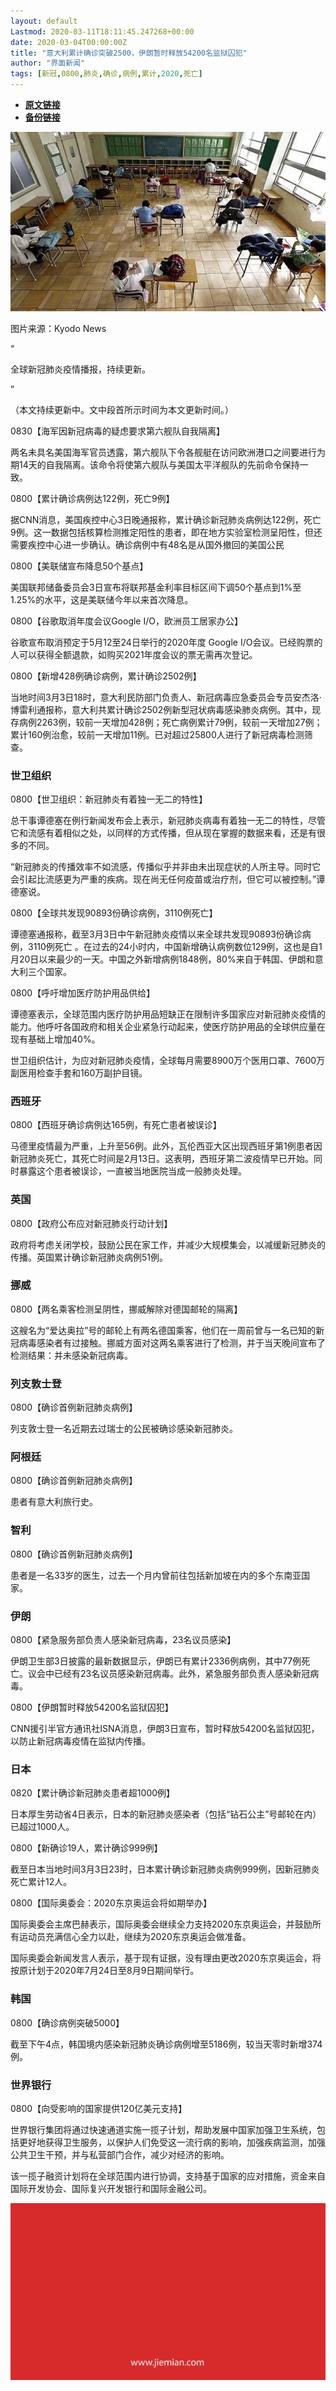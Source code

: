 ```yaml
---
layout: default
Lastmod: 2020-03-11T18:11:45.247268+00:00
date: 2020-03-04T00:00:00Z
title: "意大利累计确诊突破2500，伊朗暂时释放54200名监狱囚犯"
author: "界面新闻"
tags: [新冠,0800,肺炎,确诊,病例,累计,2020,死亡]
---
```


* [**原文链接**](https://mp.weixin.qq.com/s/ItXPg3U1m02ZfBxsl1Pb9w)
* [**备份链接**](http://archive.today/DS2MP)


![](/images/post/9f87960febe656c1260c293d5b80e181.jpg)

图片来源：Kyodo News

“

  

全球新冠肺炎疫情播报，持续更新。

  

”

  

（本文持续更新中。文中段首所示时间为本文更新时间。）

  

  

0830【海军因新冠病毒的疑虑要求第六舰队自我隔离】  

两名未具名美国海军官员透露，第六舰队下令各舰艇在访问欧洲港口之间要进行为期14天的自我隔离。该命令将使第六舰队与美国太平洋舰队的先前命令保持一致。

0800【累计确诊病例达122例，死亡9例】

据CNN消息，美国疾控中心3日晚通报称，累计确诊新冠肺炎病例达122例，死亡9例。这一数据包括核算检测推定阳性的患者，即在地方实验室检测呈阳性，但还需要疾控中心进一步确认。确诊病例中有48名是从国外撤回的美国公民

0800【美联储宣布降息50个基点】

美国联邦储备委员会3日宣布将联邦基金利率目标区间下调50个基点到1%至1.25%的水平，这是美联储今年以来首次降息。

0800【谷歌取消年度会议Google I/O，欧洲员工居家办公】

谷歌宣布取消预定于5月12至24日举行的2020年度 Google I/O会议。已经购票的人可以获得全额退款，如购买2021年度会议的票无需再次登记。

  

  

0800【新增428例确诊病例，累计确诊2502例】

当地时间3月3日18时，意大利民防部门负责人、新冠病毒应急委员会专员安杰洛·博雷利通报称，意大利共累计确诊2502例新型冠状病毒感染肺炎病例。其中，现存病例2263例，较前一天增加428例；死亡病例累计79例，较前一天增加27例；累计160例治愈，较前一天增加11例。已对超过25800人进行了新冠病毒检测筛查。

  

  

### **世卫组织**  

0800【世卫组织：新冠肺炎有着独一无二的特性】

总干事谭德塞在例行新闻发布会上表示，新冠肺炎病毒有着独一无二的特性，尽管它和流感有着相似之处，以同样的方式传播，但从现在掌握的数据来看，还是有很多的不同。

“新冠肺炎的传播效率不如流感，传播似乎并非由未出现症状的人所主导。同时它会引起比流感更为严重的疾病。现在尚无任何疫苗或治疗剂，但它可以被控制。”谭德塞说。

0800【全球共发现90893份确诊病例，3110例死亡】

谭德塞通报称，截至3月3日中午新冠肺炎疫情以来全球共发现90893份确诊病例，3110例死亡 。在过去的24小时内，中国新增确认病例数位129例，这也是自1月20日以来最少的一天。中国之外新增病例1848例，80%来自于韩国、伊朗和意大利三个国家。

0800【呼吁增加医疗防护用品供给】

谭德塞表示，全球范围内医疗防护用品短缺正在限制许多国家应对新冠肺炎疫情的能力。他呼吁各国政府和相关企业紧急行动起来，使医疗防护用品的全球供应量在现有基础上增加40%。

世卫组织估计，为应对新冠肺炎疫情，全球每月需要8900万个医用口罩、7600万副医用检查手套和160万副护目镜。

  

  

### **西班牙**  

0800【西班牙确诊病例达165例，有死亡患者被误诊】

马德里疫情最为严重，上升至56例。此外，瓦伦西亚大区出现西班牙第1例患者因新冠肺炎死亡，其死亡时间是2月13日。这表明，西班牙第二波疫情早已开始。同时暴露这个患者被误诊，一直被当地医院当成一般肺炎处理。

  

  

### **英国**  

0800【政府公布应对新冠肺炎行动计划】

政府将考虑关闭学校，鼓励公民在家工作，并减少大规模集会，以减缓新冠肺炎的传播。英国累计确诊新冠肺炎病例51例。

  

  

### **挪威**  

0800【两名乘客检测呈阴性，挪威解除对德国邮轮的隔离】

这艘名为“爱达奥拉”号的邮轮上有两名德国乘客，他们在一周前曾与一名已知的新冠病毒感染者有过接触。挪威方面对这两名乘客进行了检测，并于当天晚间宣布了检测结果：并未感染新冠病毒。

  

  

### **列支敦士登**  

0800【确诊首例新冠肺炎病例】

列支敦士登一名近期去过瑞士的公民被确诊感染新冠肺炎。

  

  

### **阿根廷**  

0800【确诊首例新冠肺炎病例】

患者有意大利旅行史。

  

  

### **智利**  

0800【确诊首例新冠肺炎病例】

患者是一名33岁的医生，过去一个月内曾前往包括新加坡在内的多个东南亚国家。

  

  

### **伊朗**  

0800【紧急服务部负责人感染新冠病毒，23名议员感染】

伊朗卫生部3日披露的最新数据显示，伊朗已有累计2336例病例，其中77例死亡。议会中已经有23名议员感染新冠病毒。此外，紧急服务部负责人感染新冠病毒。

0800【伊朗暂时释放54200名监狱囚犯】

CNN援引半官方通讯社ISNA消息，伊朗3日宣布，暂时释放54200名监狱囚犯，以防止新冠病毒疫情在监狱内传播。

  

  

### **日本**  

0820【累计确诊新冠肺炎患者超1000例】

日本厚生劳动省4日表示，日本的新冠肺炎感染者（包括“钻石公主”号邮轮在内）已超过1000人。

0800【新确诊19人，累计确诊999例】

截至日本当地时间3月3日23时，日本累计确诊新冠肺炎病例999例，因新冠肺炎死亡累计12人。

0800【国际奥委会：2020东京奥运会将如期举办】

国际奥委会主席巴赫表示，国际奥委会继续全力支持2020东京奥运会，并鼓励所有运动员充满信心全力以赴，继续为2020东京奥运会做准备。

国际奥委会新闻发言人表示，基于现有证据，没有理由更改2020东京奥运会，将按原计划于2020年7月24日至8月9日期间举行。

  

  

### **韩国**  

0800【确诊病例突破5000】

截至下午4点，韩国境内感染新冠肺炎确诊病例增至5186例，较当天零时新增374例。

  

  

### **世界银行**  

0800【向受影响的国家提供120亿美元支持】

世界银行集团将通过快速通道实施一揽子计划，帮助发展中国家加强卫生系统，包括更好地获得卫生服务，以保护人们免受这一流行病的影响，加强疾病监测，加强公共卫生干预，并与私营部门合作，减少对经济的影响。

该一揽子融资计划将在全球范围内进行协调，支持基于国家的应对措施，资金来自国际开发协会、国际复兴开发银行和国际金融公司。

![](/images/post/3ef9527fd7edfb43b0c70486c7a956af.jpg)

